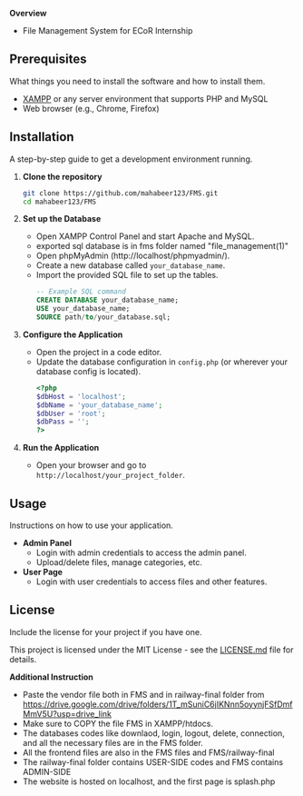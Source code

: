 **Overview**
- File Management System for ECoR Internship

## Prerequisites
What things you need to install the software and how to install them.

- [XAMPP](https://www.apachefriends.org/index.html) or any server environment that supports PHP and MySQL
- Web browser (e.g., Chrome, Firefox)

## Installation
A step-by-step guide to get a development environment running.

1. **Clone the repository**
    ```sh
    git clone https://github.com/mahabeer123/FMS.git
    cd mahabeer123/FMS
    ```

2. **Set up the Database**
    - Open XAMPP Control Panel and start Apache and MySQL.
    - exported sql database is in fms folder named "file_management(1)"
    - Open phpMyAdmin (http://localhost/phpmyadmin/).
    - Create a new database called `your_database_name`.
    - Import the provided SQL file to set up the tables.
      ```sql
      -- Example SQL command
      CREATE DATABASE your_database_name;
      USE your_database_name;
      SOURCE path/to/your_database.sql;
      ```

3. **Configure the Application**
    - Open the project in a code editor.
    - Update the database configuration in `config.php` (or wherever your database config is located).
      ```php
      <?php
      $dbHost = 'localhost';
      $dbName = 'your_database_name';
      $dbUser = 'root';
      $dbPass = '';
      ?>
      ```

4. **Run the Application**
    - Open your browser and go to `http://localhost/your_project_folder`.

## Usage
Instructions on how to use your application.

- **Admin Panel**
  - Login with admin credentials to access the admin panel.
  - Upload/delete files, manage categories, etc.
- **User Page**
  - Login with user credentials to access files and other features.

## License
Include the license for your project if you have one.

This project is licensed under the MIT License - see the [LICENSE.md](LICENSE.md) file for details.


**Additional Instruction**
- Paste the vendor file both in FMS and in railway-final folder from https://drive.google.com/drive/folders/1T_mSuniC6jIKNnn5oyynjFSfDmfMmV5U?usp=drive_link
- Make sure to COPY the file FMS in XAMPP/htdocs.
- The databases codes like downlaod, login, logout, delete, connection, and all the necessary files are in the FMS folder.
- All the frontend files are also in the FMS files and FMS/railway-final
- The railway-final folder contains USER-SIDE codes and FMS contains ADMIN-SIDE
- The website is hosted on localhost, and the first page is splash.php
